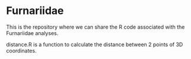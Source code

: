 # Furnariidae

This is the repository where we can share the R code associated with the Furnariidae analyses.

distance.R is a function to calculate the distance between 2 points of 3D coordinates.
